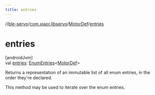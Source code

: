 ```yaml
---
title: entries
---
```

//[ble-servo](../../../index.html)/[com.xiaor.libservo](../index.html)/[MotorDef](index.html)/[entries](entries.html)



# entries



[androidJvm]\
val [entries](entries.html): [EnumEntries](https://kotlinlang.org/api/latest/jvm/stdlib/kotlin.enums/-enum-entries/index.html)&lt;[MotorDef](index.html)&gt;



Returns a representation of an immutable list of all enum entries, in the order they're declared.



This method may be used to iterate over the enum entries.




